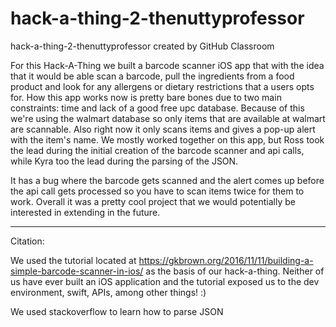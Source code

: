 # hack-a-thing-2-thenuttyprofessor
hack-a-thing-2-thenuttyprofessor created by GitHub Classroom


For this Hack-A-Thing we built a barcode scanner iOS app that with the idea that it would be able scan a barcode, pull the ingredients from a food product and look for any allergens or dietary restrictions that a users opts for. 
How this app works now is pretty bare bones due to two main constraints: time and lack of a good free upc database. Because of this we're using the walmart database so only items that are available at walmart are scannable. Also right now it only scans items and gives a pop-up alert with the item's name.
We mostly worked together on this app, but Ross took the lead during the initial creation of the barcode scanner and api calls, while Kyra too the lead during the parsing of the JSON. 

It has a bug where the barcode gets scanned and the alert comes up before the api call gets processed so you have to scan items twice for them to work.
Overall it was a pretty cool project that we would potentially be interested in extending in the future.


-----

Citation:

We used the tutorial located at https://gkbrown.org/2016/11/11/building-a-simple-barcode-scanner-in-ios/ as the basis of our hack-a-thing. Neither of us have ever built an iOS application and the tutorial exposed us to the dev environment, swift, APIs, among other things! :)

We used stackoverflow to learn how to parse JSON
